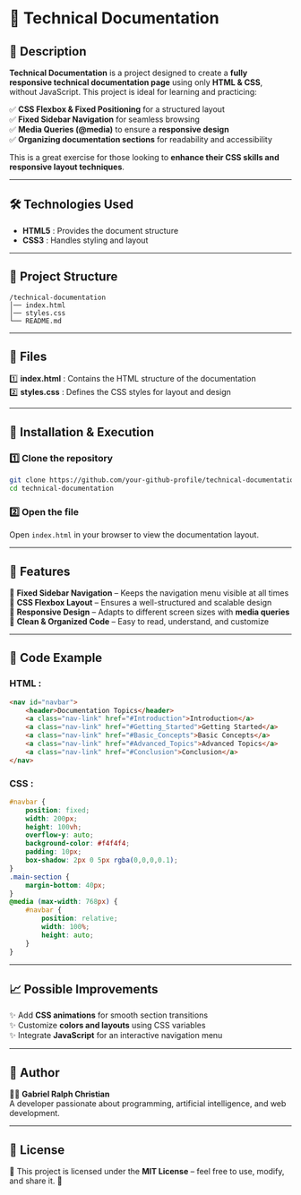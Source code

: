# 📖 Technical Documentation  

## 📌 Description  
**Technical Documentation** is a project designed to create a **fully responsive technical documentation page** using only **HTML & CSS**, without JavaScript. This project is ideal for learning and practicing:  

✅ **CSS Flexbox & Fixed Positioning** for a structured layout  
✅ **Fixed Sidebar Navigation** for seamless browsing  
✅ **Media Queries (@media)** to ensure a **responsive design**  
✅ **Organizing documentation sections** for readability and accessibility  

This is a great exercise for those looking to **enhance their CSS skills and responsive layout techniques**.  

---

## 🛠️ Technologies Used  

- **HTML5** : Provides the document structure  
- **CSS3** : Handles styling and layout  

---

## 📂 Project Structure  

```
/technical-documentation  
│── index.html  
│── styles.css  
└── README.md  
```

---

## 📜 Files  

1️⃣ **index.html** : Contains the HTML structure of the documentation  
2️⃣ **styles.css** : Defines the CSS styles for layout and design  

---

## 🚀 Installation & Execution  

### 1️⃣ Clone the repository  
```bash
git clone https://github.com/your-github-profile/technical-documentation.git  
cd technical-documentation  
```

### 2️⃣ Open the file  
Open `index.html` in your browser to view the documentation layout.  

---

## 🎯 Features  

📌 **Fixed Sidebar Navigation** – Keeps the navigation menu visible at all times  
📌 **CSS Flexbox Layout** – Ensures a well-structured and scalable design  
📌 **Responsive Design** – Adapts to different screen sizes with **media queries**  
📌 **Clean & Organized Code** – Easy to read, understand, and customize  

---

## 🔗 Code Example  

### **HTML** :  
```html
<nav id="navbar">
    <header>Documentation Topics</header>
    <a class="nav-link" href="#Introduction">Introduction</a>
    <a class="nav-link" href="#Getting_Started">Getting Started</a>
    <a class="nav-link" href="#Basic_Concepts">Basic Concepts</a>
    <a class="nav-link" href="#Advanced_Topics">Advanced Topics</a>
    <a class="nav-link" href="#Conclusion">Conclusion</a>
</nav>
```

### **CSS** :  
```css
#navbar {
    position: fixed;
    width: 200px;
    height: 100vh;
    overflow-y: auto;
    background-color: #f4f4f4;
    padding: 10px;
    box-shadow: 2px 0 5px rgba(0,0,0,0.1);
}
.main-section {
    margin-bottom: 40px;
}
@media (max-width: 768px) {
    #navbar {
        position: relative;
        width: 100%;
        height: auto;
    }
}
```

---

## 📈 Possible Improvements  

✨ Add **CSS animations** for smooth section transitions  
✨ Customize **colors and layouts** using CSS variables  
✨ Integrate **JavaScript** for an interactive navigation menu  

---

## 📝 Author  

👨‍💻 **Gabriel Ralph Christian**  
A developer passionate about programming, artificial intelligence, and web development.  

---

## 📜 License  

📜 This project is licensed under the **MIT License** – feel free to use, modify, and share it. 🚀 

